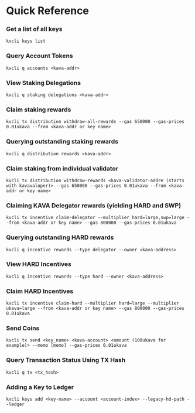 <!--
order: 1
-->
# Quick Reference


### Get a list of all keys
```
kvcli keys list 
```

### Query Account Tokens
```
kvcli q accounts <kava-addr>
```

### View Staking Delegations 
```
kvcli q staking delegations <kava-addr>
```

### Claim staking rewards 
```
kvcli tx distribution withdraw-all-rewards --gas 650000 --gas-prices 0.01ukava --from <kava-addr or key name>
```

### Querying outstanding staking rewards
```
kvcli q distribution rewards <kava-addr>
```

### Claim staking from individual validator
```
kvcli tx distribution withdraw-rewards <kava-validator-addre (starts with kavavaloper)> --gas 650000 --gas-prices 0.01ukava --from <kava-addr or key name>
```

### Claiming KAVA Delegator rewards (yielding HARD and SWP)
```
kvcli tx incentive claim-delegator --multiplier hard=large,swp=large --from <kava-addr or key name> --gas 800000 --gas-prices 0.01ukava 
```

### Querying outstanding HARD rewards
```
kvcli q incentive rewards --type delegator --owner <kava-address>
```

### View HARD Incentives 
```
kvcli q incentive rewards --type hard --owner <kava-address>
```

### Claim HARD Incentives 
```
kvcli tx incentive claim-hard --multiplier hard=large --multiplier ukava=large --from <kava-addr or key name> --gas 800000 --gas-prices 0.01ukava
```

### Send Coins 
```
kvcli tx send <key_name> <kava-account> <amount (100ukava for example)> --memo [memo] --gas-prices 0.01ukava
```

### Query Transaction Status Using TX Hash 
```
kvcli q tx <tx_hash>
```

### Adding a Key to Ledger 
```
kvcli keys add <key-name> --account <account-index> --legacy-hd-path --ledger
```